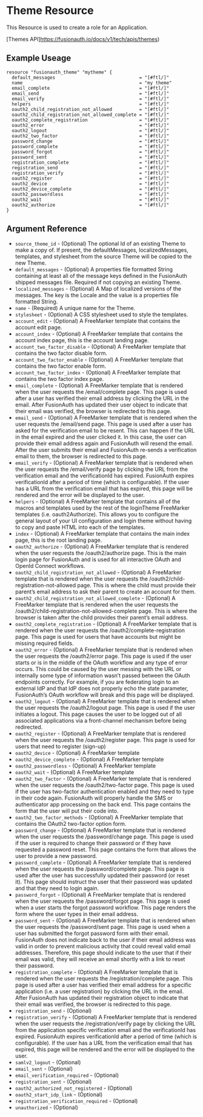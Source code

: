 # Theme Resource

This Resource is used to create a role for an Application.

[Themes API]https://fusionauth.io/docs/v1/tech/apis/themes)

## Example Useage

```hcl
resource "fusionauth_theme" "mytheme" {
  default_messages                               = "[#ftl/]"
  name                                           = "my theme"
  email_complete                                 = "[#ftl/]"
  email_send                                     = "[#ftl/]"
  email_verify                                   = "[#ftl/]"
  helpers                                        = "[#ftl/]"
  oauth2_child_registration_not_allowed          = "[#ftl/]"
  oauth2_child_registration_not_allowed_complete = "[#ftl/]"
  oauth2_complete_registration                   = "[#ftl/]"
  oauth2_error                                   = "[#ftl/]"
  oauth2_logout                                  = "[#ftl/]"
  oauth2_two_factor                              = "[#ftl/]"
  password_change                                = "[#ftl/]"
  password_complete                              = "[#ftl/]"
  password_forgot                                = "[#ftl/]"
  password_sent                                  = "[#ftl/]"
  registration_complete                          = "[#ftl/]"
  registration_send                              = "[#ftl/]"
  registration_verify                            = "[#ftl/]"
  oauth2_register                                = "[#ftl/]"
  oauth2_device                                  = "[#ftl/]"
  oauth2_device_complete                         = "[#ftl/]"
  oauth2_passwordless                            = "[#ftl/]"
  oauth2_wait                                    = "[#ftl/]"
  oauth2_authorize                               = "[#ftl/]"
}
```

## Argument Reference

* `source_theme_id` - (Optional) The optional Id of an existing Theme to make a copy of. If present, the defaultMessages, localizedMessages, templates, and stylesheet from the source Theme will be copied to the new Theme.
* `default_messages` - (Optional) A properties file formatted String containing at least all of the message keys defined in the FusionAuth shipped messages file. Required if not copying an existing Theme.
* `localized_messages` - (Optional) A Map of localized versions of the messages. The key is the Locale and the value is a properties file formatted String.
* `name` - (Required) A unique name for the Theme.
* `stylesheet` - (Optional) A CSS stylesheet used to style the templates.
* `account_edit` - (Optional) A FreeMarker template that contains the account edit page.
* `account_index` - (Optional) A FreeMarker template that contains the account index page, this is the account landing page.
* `account_two_factor_disable` - (Optional) A FreeMarker template that contains the two factor disable form.
* `account_two_factor_enable` - (Optional) A FreeMarker template that contains the two factor enable form.
* `account_two_factor_index` - (Optional) A FreeMarker template that contains the two factor index page.
* `email_complete` - (Optional) A FreeMarker template that is rendered when the user requests the /email/complete page. This page is used after a user has verified their email address by clicking the URL in the email. After FusionAuth has updated their user object to indicate that their email was verified, the browser is redirected to this page.
* `email_send` - (Optional) A FreeMarker template that is rendered when the user requests the /email/send page. This page is used after a user has asked for the verification email to be resent. This can happen if the URL in the email expired and the user clicked it. In this case, the user can provide their email address again and FusionAuth will resend the email. After the user submits their email and FusionAuth re-sends a verification email to them, the browser is redirected to this page.
* `email_verify` - (Optional) A FreeMarker template that is rendered when the user requests the /email/verify page by clicking the URL from the verification email and the verificationId has expired. FusionAuth expires verificationId after a period of time (which is configurable). If the user has a URL from the verification email that has expired, this page will be rendered and the error will be displayed to the user.
* `helpers` - (Optional) A FreeMarker template that contains all of the macros and templates used by the rest of the loginTheme FreeMarker templates (i.e. oauth2Authorize). This allows you to configure the general layout of your UI configuration and login theme without having to copy and paste HTML into each of the templates.
* `index` - (Optional) A FreeMarker template that contains the main index page, this is the root landing page.
* `oauth2_authorize` - (Optional) A FreeMarker template that is rendered when the user requests the /oauth2/authorize page. This is the main login page for FusionAuth and is used for all interactive OAuth and OpenId Connect workflows.
* `oauth2_child_registration_not_allowed` - (Optional) A FreeMarker template that is rendered when the user requests the /oauth2/child-registration-not-allowed page. This is where the child must provide their parent’s email address to ask their parent to create an account for them.
* `oauth2_child_registration_not_allowed_complete` - (Optional) A FreeMarker template that is rendered when the user requests the /oauth2/child-registration-not-allowed-complete page. This is where the browser is taken after the child provides their parent’s email address.
* `oauth2_complete_registration` - (Optional) A FreeMarker template that is rendered when the user requests the /oauth2/complete-registration page. This page is used for users that have accounts but might be missing required fields.
* `oauth2_error` - (Optional) A FreeMarker template that is rendered when the user requests the /oauth2/error page. This page is used if the user starts or is in the middle of the OAuth workflow and any type of error occurs. This could be caused by the user messing with the URL or internally some type of information wasn’t passed between the OAuth endpoints correctly. For example, if you are federating login to an external IdP and that IdP does not properly echo the state parameter, FusionAuth’s OAuth workflow will break and this page will be displayed.
* `oauth2_logout` - (Optional) A FreeMarker template that is rendered when the user requests the /oauth2/logout page. This page is used if the user initiates a logout. This page causes the user to be logged out of all associated applications via a front-channel mechanism before being redirected.
* `oauth2_register` - (Optional) A FreeMarker template that is rendered when the user requests the /oauth2/register page. This page is used for users that need to register (sign-up)
* `oauth2_device` - (Optional) A FreeMarker template
* `oauth2_device_complete` - (Optional) A FreeMarker template
* `oauth2_passwordless` - (Optional) A FreeMarker template
* `oauth2_wait` - (Optional) A FreeMarker template
* `oauth2_two_factor` - (Optional) A FreeMarker template that is rendered when the user requests the /oauth2/two-factor page. This page is used if the user has two-factor authentication enabled and they need to type in their code again. FusionAuth will properly handle the SMS or authenticator app processing on the back end. This page contains the form that the user will put their code into.
* `oauth2_two_factor_methods` - (Optional) A FreeMarker template that contains the OAuth2 two-factor option form.
* `password_change` - (Optional) A FreeMarker template that is rendered when the user requests the /password/change page. This page is used if the user is required to change their password or if they have requested a password reset. This page contains the form that allows the user to provide a new password.
* `password_complete` - (Optional) A FreeMarker template that is rendered when the user requests the /password/complete page. This page is used after the user has successfully updated their password (or reset it). This page should instruct the user that their password was updated and that they need to login again.
* `password_forgot` - (Optional) A FreeMarker template that is rendered when the user requests the /password/forgot page. This page is used when a user starts the forgot password workflow. This page renders the form where the user types in their email address.
* `password_sent` - (Optional) A FreeMarker template that is rendered when the user requests the /password/sent page. This page is used when a user has submitted the forgot password form with their email. FusionAuth does not indicate back to the user if their email address was valid in order to prevent malicious activity that could reveal valid email addresses. Therefore, this page should indicate to the user that if their email was valid, they will receive an email shortly with a link to reset their password.
* `registration_complete` - (Optional) A FreeMarker template that is rendered when the user requests the /registration/complete page. This page is used after a user has verified their email address for a specific application (i.e. a user registration) by clicking the URL in the email. After FusionAuth has updated their registration object to indicate that their email was verified, the browser is redirected to this page.
* `registration_send` - (Optional)
* `registration_verify` - (Optional) A FreeMarker template that is rendered when the user requests the /registration/verify page by clicking the URL from the application specific verification email and the verificationId has expired. FusionAuth expires verificationId after a period of time (which is configurable). If the user has a URL from the verification email that has expired, this page will be rendered and the error will be displayed to the user.
* `samlv2_logout` - (Optional)
* `email_sent` - (Optional)
* `email_verification_required` - (Optional)
* `registration_sent` - (Optional)
* `oauth2_authorized_not_registered` - (Optional)
* `oauth2_start_idp_link` - (Optional)
* `registration_verification_required` - (Optional)
* `unauthorized` - (Optional)